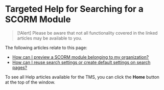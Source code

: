 # Targeted Help for Searching for a SCORM Module

> [!Alert] Please be aware that not all functionality covered in the linked articles may be available to you.

The following articles relate to this page:

- [How can I preview a SCORM module belonging to my organization?](../tms-administrators/courses-and-activities/start-scorm-module.md)
- [How can I reuse search settings or create default settings on search pages?](../tms-administrators/tms-fundamentals/reuse-search-settings-or-create-default-settings-on-search-pages.md)

To see all Help articles available for the TMS, you can click the **Home** button at the top of the window.
